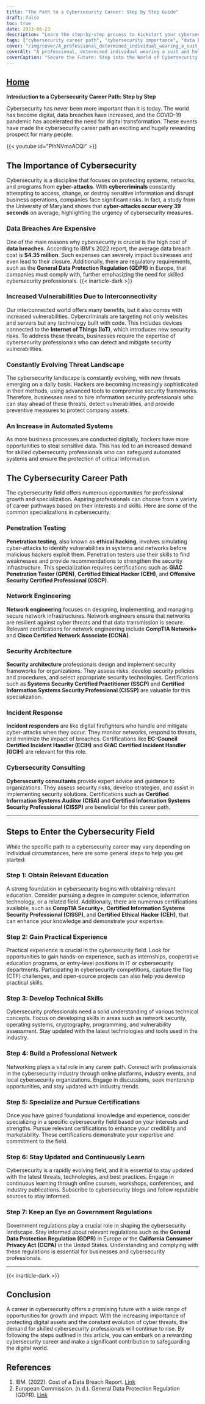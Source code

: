 ```yaml
---
title: "The Path to a Cybersecurity Career: Step by Step Guide"
draft: false
toc: true
date: 2023-06-23
description: "Learn the step-by-step process to kickstart your cybersecurity career and explore various specializations in this comprehensive guide."
tags: ["cybersecurity career path", "cybersecurity importance", "data breaches", "vulnerabilities", "threat landscape", "automated systems", "penetration testing", "ethical hacking", "network engineering", "security architecture", "incident response", "cybersecurity consulting", "relevant education", "practical experience", "technical skills", "professional network", "specialize in cybersecurity", "stay updated in cybersecurity", "government regulations", "cybersecurity demand", "cybersecurity professionals", "digital transformation", "cyber-attacks", "network security", "cryptography", "programming", "vulnerability assessment", "GDPR compliance", "CCPA regulations", "cybersecurity certifications", "digital assets protection"]
cover: "/img/cover/A_professional_determined_individual_wearing_a_suit_and_hol.png"
coverAlt: "A professional, determined individual wearing a suit and holding a shield, protecting digital assets from cyber threats."
coverCaption: "Secure the Future: Step into the World of Cybersecurity."
---
```


## [Home](/cyber-security-career-playbook-start/)

**Introduction to a Cybersecurity Career Path: Step by Step**

Cybersecurity has never been more important than it is today. The world has become digital, data breaches have increased, and the COVID-19 pandemic has accelerated the need for digital transformation. These events have made the cybersecurity career path an exciting and hugely rewarding prospect for many people.

{{< youtube id="PlhNVmaACQI" >}}

## The Importance of Cybersecurity

Cybersecurity is a discipline that focuses on protecting systems, networks, and programs from **cyber-attacks**. With **cybercriminals** constantly attempting to access, change, or destroy sensitive information and disrupt business operations, companies face significant risks. In fact, a study from the University of Maryland shows that **cyber-attacks occur every 39 seconds** on average, highlighting the urgency of cybersecurity measures.

### Data Breaches Are Expensive

One of the main reasons why cybersecurity is crucial is the high cost of **data breaches**. According to IBM's 2022 report, the average data breach cost is **$4.35 million**. Such expenses can severely impact businesses and even lead to their closure. Additionally, there are regulatory requirements, such as the **General Data Protection Regulation (GDPR)** in Europe, that companies must comply with, further emphasizing the need for skilled cybersecurity professionals.
{{< inarticle-dark >}}
### Increased Vulnerabilities Due to Interconnectivity

Our interconnected world offers many benefits, but it also comes with increased vulnerabilities. Cybercriminals are targeting not only websites and servers but any technology built with code. This includes devices connected to the **Internet of Things (IoT)**, which introduces new security risks. To address these threats, businesses require the expertise of cybersecurity professionals who can detect and mitigate security vulnerabilities.

### Constantly Evolving Threat Landscape

The cybersecurity landscape is constantly evolving, with new threats emerging on a daily basis. Hackers are becoming increasingly sophisticated in their methods, using advanced tools to compromise security frameworks. Therefore, businesses need to hire information security professionals who can stay ahead of these threats, detect vulnerabilities, and provide preventive measures to protect company assets.

### An Increase in Automated Systems

As more business processes are conducted digitally, hackers have more opportunities to steal sensitive data. This has led to an increased demand for skilled cybersecurity professionals who can safeguard automated systems and ensure the protection of critical information.

## The Cybersecurity Career Path

The cybersecurity field offers numerous opportunities for professional growth and specialization. Aspiring professionals can choose from a variety of career pathways based on their interests and skills. Here are some of the common specializations in cybersecurity:

### Penetration Testing

**Penetration testing**, also known as **ethical hacking**, involves simulating cyber-attacks to identify vulnerabilities in systems and networks before malicious hackers exploit them. Penetration testers use their skills to find weaknesses and provide recommendations to strengthen the security infrastructure. This specialization requires certifications such as **GIAC Penetration Tester (GPEN)**, **Certified Ethical Hacker (CEH)**, and **Offensive Security Certified Professional (OSCP)**.

### Network Engineering

**Network engineering** focuses on designing, implementing, and managing secure network infrastructures. Network engineers ensure that networks are resilient against cyber threats and that data transmission is secure. Relevant certifications for network engineering include **CompTIA Network+** and **Cisco Certified Network Associate (CCNA)**.

### Security Architecture

**Security architecture** professionals design and implement security frameworks for organizations. They assess risks, develop security policies and procedures, and select appropriate security technologies. Certifications such as **Systems Security Certified Practitioner (SSCP)** and **Certified Information Systems Security Professional (CISSP)** are valuable for this specialization.

### Incident Response

**Incident responders** are like digital firefighters who handle and mitigate cyber-attacks when they occur. They monitor networks, respond to threats, and minimize the impact of breaches. Certifications like **EC-Council Certified Incident Handler (ECIH)** and **GIAC Certified Incident Handler (GCIH)** are relevant for this role.

### Cybersecurity Consulting

**Cybersecurity consultants** provide expert advice and guidance to organizations. They assess security risks, develop strategies, and assist in implementing security solutions. Certifications such as **Certified Information Systems Auditor (CISA)** and **Certified Information Systems Security Professional (CISSP)** are beneficial for this career path.

______

## Steps to Enter the Cybersecurity Field

While the specific path to a cybersecurity career may vary depending on individual circumstances, here are some general steps to help you get started:

### Step 1: Obtain Relevant Education

A strong foundation in cybersecurity begins with obtaining relevant education. Consider pursuing a degree in computer science, information technology, or a related field. Additionally, there are numerous certifications available, such as **CompTIA Security+**, **Certified Information Systems Security Professional (CISSP)**, and **Certified Ethical Hacker (CEH)**, that can enhance your knowledge and demonstrate your expertise.

### Step 2: Gain Practical Experience

Practical experience is crucial in the cybersecurity field. Look for opportunities to gain hands-on experience, such as internships, cooperative education programs, or entry-level positions in IT or cybersecurity departments. Participating in cybersecurity competitions, capture the flag (CTF) challenges, and open-source projects can also help you develop practical skills.

### Step 3: Develop Technical Skills

Cybersecurity professionals need a solid understanding of various technical concepts. Focus on developing skills in areas such as network security, operating systems, cryptography, programming, and vulnerability assessment. Stay updated with the latest technologies and tools used in the industry.

### Step 4: Build a Professional Network

Networking plays a vital role in any career path. Connect with professionals in the cybersecurity industry through online platforms, industry events, and local cybersecurity organizations. Engage in discussions, seek mentorship opportunities, and stay updated with industry trends.

### Step 5: Specialize and Pursue Certifications

Once you have gained foundational knowledge and experience, consider specializing in a specific cybersecurity field based on your interests and strengths. Pursue relevant certifications to enhance your credibility and marketability. These certifications demonstrate your expertise and commitment to the field.

### Step 6: Stay Updated and Continuously Learn

Cybersecurity is a rapidly evolving field, and it is essential to stay updated with the latest threats, technologies, and best practices. Engage in continuous learning through online courses, workshops, conferences, and industry publications. Subscribe to cybersecurity blogs and follow reputable sources to stay informed.

### Step 7: Keep an Eye on Government Regulations

Government regulations play a crucial role in shaping the cybersecurity landscape. Stay informed about relevant regulations such as the **General Data Protection Regulation (GDPR)** in Europe or the **California Consumer Privacy Act (CCPA)** in the United States. Understanding and complying with these regulations is essential for businesses and cybersecurity professionals.

______
{{< inarticle-dark >}}
## Conclusion

A career in cybersecurity offers a promising future with a wide range of opportunities for growth and impact. With the increasing importance of protecting digital assets and the constant evolution of cyber threats, the demand for skilled cybersecurity professionals will continue to rise. By following the steps outlined in this article, you can embark on a rewarding cybersecurity career and make a significant contribution to safeguarding the digital world.

## References

1. IBM. (2022). Cost of a Data Breach Report. [Link](https://www.ibm.com/security/digital-assets/cost-data-breach-report/)
2. European Commission. (n.d.). General Data Protection Regulation (GDPR). [Link](https://ec.europa.eu/info/law/law-topic/data-protection_en)